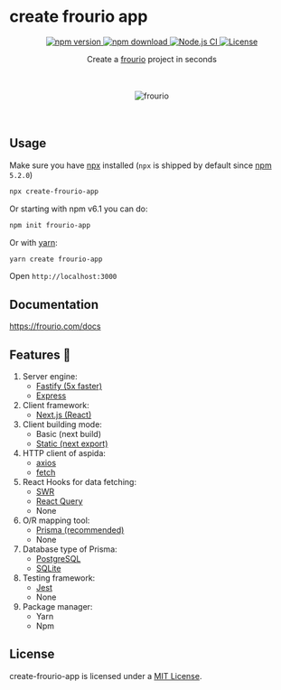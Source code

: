 # create frourio app

<div align="center">
  <a href="https://www.npmjs.com/package/create-frourio-app">
    <img src="https://img.shields.io/npm/v/create-frourio-app" alt="npm version" />
  </a>
  <a href="https://www.npmjs.com/package/create-frourio-app">
    <img src="https://img.shields.io/npm/dm/create-frourio-app" alt="npm download" />
  </a>
  <a href="https://github.com/frouriojs/create-frourio-app/actions?query=branch%3Amaster++">
    <img src="https://github.com/frouriojs/create-frourio-app/workflows/Node.js%20CI/badge.svg?branch=master" alt="Node.js CI" />
  </a>
  <a href="https://github.com/frouriojs/create-frourio-app/blob/master/LICENSE">
    <img src="https://img.shields.io/npm/l/create-frourio-app" alt="License" />
  </a>
</div>

<p align="center">Create a <a href="https://frourio.com">frourio</a> project in seconds</p>
<br />
<br />

<div align="center">
  <img src="https://github.com/frouriojs/create-frourio-app/raw/main/docs/assets/images/desktop.png" alt="frourio" />
</div>
<br />
<br />

## Usage

Make sure you have [npx](https://www.npmjs.com/package/npx) installed (`npx` is shipped by default since [npm](https://www.npmjs.com/get-npm) `5.2.0`)

```bash
npx create-frourio-app
```

Or starting with npm v6.1 you can do:

```bash
npm init frourio-app
```

Or with [yarn](https://yarnpkg.com/en/):

```bash
yarn create frourio-app
```

Open `http://localhost:3000`

## Documentation

https://frourio.com/docs

## Features :tada:

1. Server engine:
   - [Fastify (5x faster)](https://www.fastify.io/)
   - [Express](https://expressjs.com/)
1. Client framework:
   - [Next.js (React)](https://nextjs.org/learn/excel/typescript)
1. Client building mode:
   - Basic (next build)
   - [Static (next export)](https://nextjs.org/docs/advanced-features/static-html-export)
1. HTTP client of aspida:
   - [axios](https://github.com/axios/axios)
   - [fetch](https://developer.mozilla.org/en-US/docs/Web/API/Fetch_API)
1. React Hooks for data fetching:
   - [SWR](https://swr.vercel.app/)
   - [React Query](https://react-query.tanstack.com/)
   - None
1. O/R mapping tool:
   - [Prisma (recommended)](https://www.prisma.io/)
   - None
1. Database type of Prisma:
   - [PostgreSQL](https://www.postgresql.org/)
   - [SQLite](https://www.sqlite.org/)
1. Testing framework:
   - [Jest](https://jestjs.io/)
   - None
1. Package manager:
   - Yarn
   - Npm

## License

create-frourio-app is licensed under a [MIT License](https://github.com/frouriojs/create-frourio-app/blob/master/LICENSE).
